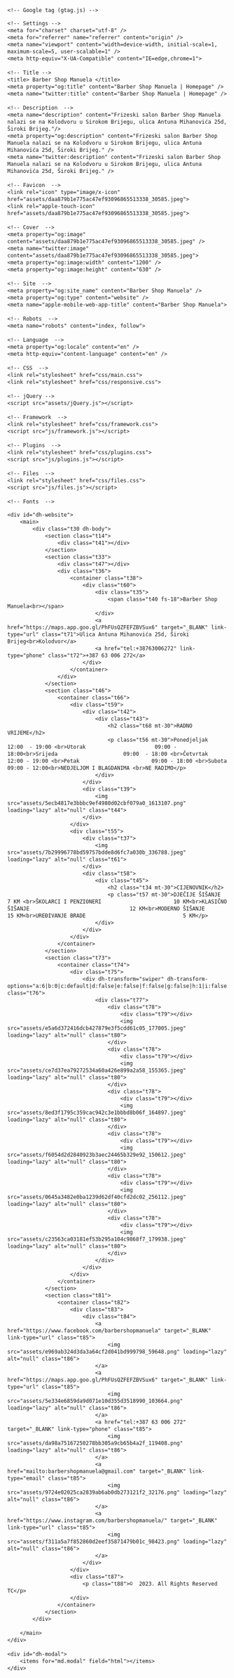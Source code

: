 <!DOCTYPE html>
<html lang="en">
<head>
    
    <!-- Google tag (gtag.js) -->
<script async src="https://www.googletagmanager.com/gtag/js?id=G-S9Z0P0P5X4"></script>
<script>
  window.dataLayer = window.dataLayer || [];
  function gtag(){dataLayer.push(arguments);}
  gtag('js', new Date());

  gtag('config', 'G-S9Z0P0P5X4');
</script>
    

    <!-- Settings -->
    <meta for="charset" charset="utf-8" />
    <meta for="referrer" name="referrer" content="origin" />
    <meta name="viewport" content="width=device-width, initial-scale=1, maximum-scale=5, user-scalable=1" />
    <meta http-equiv="X-UA-Compatible" content="IE=edge,chrome=1">

    <!-- Title -->
    <title> Barber Shop Manuela </title>
    <meta property="og:title" content="Barber Shop Manuela | Homepage" />
    <meta name="twitter:title" content="Barber Shop Manuela | Homepage" />

    <!-- Description  -->
    <meta name="description" content="Frizeski salon Barber Shop Manuela nalazi se na Kolodvoru u Sirokom Brijegu, ulica Antuna Mihanovića 25d, Široki Brijeg."/>
    <meta property="og:description" content="Frizeski salon Barber Shop Manuela nalazi se na Kolodvoru u Sirokom Brijegu, ulica Antuna Mihanovića 25d, Široki Brijeg." />
    <meta name="twitter:description" content="Frizeski salon Barber Shop Manuela nalazi se na Kolodvoru u Sirokom Brijegu, ulica Antuna Mihanovića 25d, Široki Brijeg." />

    <!-- Favicon  -->
    <link rel="icon" type="image/x-icon" href="assets/daa879b1e775ac47ef93096865513338_30585.jpeg">
    <link rel="apple-touch-icon" href="assets/daa879b1e775ac47ef93096865513338_30585.jpeg">

    <!-- Cover  -->
    <meta property="og:image" content="assets/daa879b1e775ac47ef93096865513338_30585.jpeg" />
    <meta name="twitter:image" content="assets/daa879b1e775ac47ef93096865513338_30585.jpeg">
    <meta property="og:image:width" content="1200" />
    <meta property="og:image:height" content="630" />

    <!-- Site  -->
    <meta property="og:site_name" content="Barber Shop Manuela" />
    <meta property="og:type" content="website" />
    <meta name="apple-mobile-web-app-title" content="Barber Shop Manuela">

    <!-- Robots  -->
    <meta name="robots" content="index, follow">

    <!-- Language  -->
    <meta property="og:locale" content="en" />
    <meta http-equiv="content-language" content="en" />

    <!-- CSS  -->
    <link rel="stylesheet" href="css/main.css">
    <link rel="stylesheet" href="css/responsive.css">

    <!-- jQuery -->
    <script src="assets/jQuery.js"></script>

    <!-- Framework  -->
    <link rel="stylesheet" href="css/framework.css">
    <script src="js/framework.js"></script>

    <!-- Plugins  -->
    <link rel="stylesheet" href="css/plugins.css">
    <script src="js/plugins.js"></script>

    <!-- Files  -->
    <link rel="stylesheet" href="css/files.css">
    <script src="js/files.js"></script>

    <!-- Fonts  -->
    

    
</head>
<body>
    

    <div id="dh-website">
        <main>
            <div class="t30 dh-body">
                <section class="t14">
                    <div class="t41"></div>
                </section>
                <section class="t33">
                    <div class="t47"></div>
                    <div class="t36">
                        <container class="t38">
                            <div class="t60">
                                <div class="t35">
                                    <span class="t40 fs-18">Barber Shop Manuela<br></span>
                                </div>
                                <a href="https://maps.app.goo.gl/PhFUsQZFEFZBVSux6" target="_BLANK" link-type="url" class="t71">Ulica Antuna Mihanovića 25d, Široki Brijeg<br>Kolodvor</a>
                                <a href="tel:+38763006272" link-type="phone" class="t72">+387 63 006 272</a>
                            </div>
                        </container>
                    </div>
                </section>
                <section class="t46">
                    <container class="t66">
                        <div class="t59">
                            <div class="t42">
                                <div class="t43">
                                    <h2 class="t68 mt-30">RADNO VRIJEME</h2>
                                    <p class="t56 mt-30">Ponedjeljak              12:00  - 19:00 <br>Utorak                      09:00 - 18:00<br>Srijeda                     09:00  - 18:00 <br>Četvrtak                    12:00 - 19:00 <br>Petak                       09:00 - 18:00 <br>Subota                    09:00 - 12:00<br>NEDJELJOM I BLAGDANIMA <br>NE RADIMO</p>
                                </div>
                            </div>
                            <div class="t39">
                                <img src="assets/5ecb4817e3bbbc9ef4980d02cbf079a0_1613107.png" loading="lazy" alt="null" class="t44">
                            </div>
                        </div>
                        <div class="t55">
                            <div class="t37">
                                <img src="assets/7b29996778bd59757bdde8d6fc7a030b_336788.jpeg" loading="lazy" alt="null" class="t61">
                            </div>
                            <div class="t58">
                                <div class="t45">
                                    <h2 class="t34 mt-30">CIJENOVNIK</h2>
                                    <p class="t57 mt-30">DJEČIJE ŠIŠANJE                                      7 KM <br>ŠKOLARCI I PENZIONERI                       10 KM<br>KLASIČNO ŠIŠANJE                                12 KM<br>MODERNO ŠIŠANJE                               15 KM<br>UREĐIVANJE BRADE                               5 KM</p>
                                </div>
                            </div>
                        </div>
                    </container>
                </section>
                <section class="t73">
                    <container class="t74">
                        <div class="t75">
                            <div dh-transform="swiper" dh-transform-options="a:6|b:0|c:default|d:false|e:false|f:false|g:false|h:1|i:false|ca:false|cb:false|pa:false|pd:bullets|pb:false|pc:false|ab:false|ac:false|ad:false|ae:false|rc:2.2|rd:24|rg:1.3" class="t76">
                                <div class="t77">
                                    <div class="t78">
                                        <div class="t79"></div>
                                        <img src="assets/e5a6d372416dcb427879e3f5cdd61c05_177005.jpeg" loading="lazy" alt="null" class="t80">
                                    </div>
                                    <div class="t78">
                                        <div class="t79"></div>
                                        <img src="assets/ce7d37ea79272534a60a426e899a2a58_155365.jpeg" loading="lazy" alt="null" class="t80">
                                    </div>
                                    <div class="t78">
                                        <div class="t79"></div>
                                        <img src="assets/8ed3f1795c359cac942c3e1bbbd8b06f_164897.jpeg" loading="lazy" alt="null" class="t80">
                                    </div>
                                    <div class="t78">
                                        <div class="t79"></div>
                                        <img src="assets/f6054d2d2840923b3aec24465b329e92_150612.jpeg" loading="lazy" alt="null" class="t80">
                                    </div>
                                    <div class="t78">
                                        <div class="t79"></div>
                                        <img src="assets/0645a3482e0ba1239d62df40cfd2dc02_256112.jpeg" loading="lazy" alt="null" class="t80">
                                    </div>
                                    <div class="t78">
                                        <div class="t79"></div>
                                        <img src="assets/c23563ca03181ef53b295a104c9868f7_179938.jpeg" loading="lazy" alt="null" class="t80">
                                    </div>
                                </div>
                            </div>
                        </div>
                    </container>
                </section>
                <section class="t81">
                    <container class="t82">
                        <div class="t83">
                            <div class="t84">
                                <a href="https://www.facebook.com/barbershopmanuela" target="_BLANK" link-type="url" class="t85">
                                    <img src="assets/e969ab324d3da3a64cf2d041bd999798_59648.png" loading="lazy" alt="null" class="t86">
                                </a>
                                <a href="https://maps.app.goo.gl/PhFUsQZFEFZBVSux6" target="_BLANK" link-type="url" class="t85">
                                    <img src="assets/5e334e6859da9d071e10d355d3518990_103664.png" loading="lazy" alt="null" class="t86">
                                </a>
                                <a href="tel:+387 63 006 272" target="_BLANK" link-type="phone" class="t85">
                                    <img src="assets/da98a75167250278bb305a9cb65b4a2f_119408.png" loading="lazy" alt="null" class="t86">
                                </a>
                                <a href="mailto:barbershopmanuela@gmail.com" target="_BLANK" link-type="email" class="t85">
                                    <img src="assets/9724e02025ca2839ab6ab0db273121f2_32176.png" loading="lazy" alt="null" class="t86">
                                </a>
                                <a href="https://www.instagram.com/barbershopmanuela/" target="_BLANK" link-type="url" class="t85">
                                    <img src="assets/f311a5a7f852860d2eef35871479b01c_98423.png" loading="lazy" alt="null" class="t86">
                                </a>
                            </div>
                        </div>
                        <div class="t87">
                            <p class="t88">©  2023. All Rights Reserved TC</p>
                        </div>
                    </container>
                </section>
            </div>

        </main>
    </div>

    <div id="dh-modal">
        <items for="md.modal" field="html"></items>
    </div>

    
</body>
</html>
